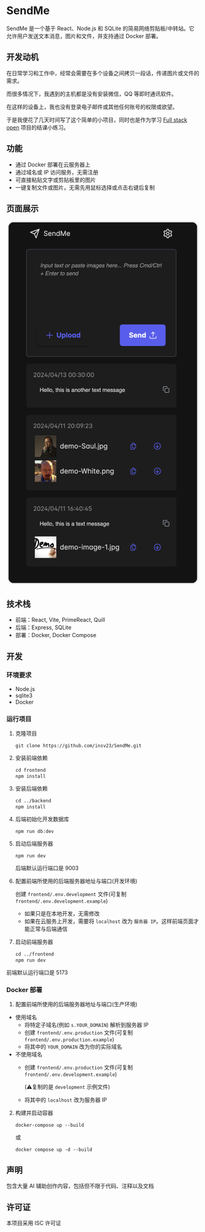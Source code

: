 # SendMe

SendMe 是一个基于 React、Node.js 和 SQLite 的简易网络剪贴板/中转站。它允许用户发送文本消息，图片和文件，并支持通过 Docker 部署。

## 开发动机
在日常学习和工作中，经常会需要在多个设备之间拷贝一段话，传递图片或文件的需求。

而很多情况下，我遇到的主机都是没有安装微信，QQ 等即时通讯软件。

在这样的设备上，我也没有登录电子邮件或其他任何账号的权限或欲望。

于是我便花了几天时间写了这个简单的小项目，同时也是作为学习 [Full stack open](https://fullstackopen.com/en/) 项目的结课小练习。

## 功能
- 通过 Docker 部署在云服务器上
- 通过域名或 IP 访问服务，无需注册
- 可直接粘贴文字或剪贴板里的图片
- 一键复制文件或图片，无需先用鼠标选择或点击右键后复制

## 页面展示
![页面展示 1](assets/1.png)

## 技术栈
- 前端：React, Vite, PrimeReact, Quill
- 后端：Express, SQLite
- 部署：Docker, Docker Compose

## 开发

### 环境要求
- Node.js
- sqlite3
- Docker

### 运行项目
1. 克隆项目
    ```shell
    git clone https://github.com/insv23/SendMe.git
    ```

2. 安装前端依赖
    ```shell
    cd frontend
    npm install
    ```

3. 安装后端依赖
    ```shell
    cd ../backend
    npm install
    ```

4. 后端初始化开发数据库
    ```shell
    npm run db:dev
    ```

5. 启动后端服务器
    ```shell
    npm run dev
    ```
    后端默认运行端口是 9003

6. 配置前端所使用的后端服务器地址与端口(开发环境)

    创建 `frontend/.env.development` 文件(可复制 `frontend/.env.development.example`)
    - 如果只是在本地开发，无需修改
    - 如果在云服务上开发，需要将 `localhost` 改为 `服务器 IP`。这样前端页面才能正常与后端通信


7. 启动前端服务器
    ```shell
    cd ../frontend
    npm run dev
    ```
前端默认运行端口是 5173

### Docker 部署
1. 配置前端所使用的后端服务器地址与端口(生产环境)

- 使用域名
  - 将特定子域名(例如 `s.YOUR_DOMAIN`) 解析到服务器 IP
  - 创建 `frontend/.env.production` 文件(可复制 `frontend/.env.production.example`)
  - 将其中的 `YOUR_DOMAIN` 改为你的实际域名
- 不使用域名
  - 创建 `frontend/.env.production` 文件(可复制 `frontend/.env.development.example`)
  
    (⚠️复制的是 `development` 示例文件)
  - 将其中的 `localhost` 改为服务器 IP

2. 构建并启动容器
    ```shell
    docker-compose up --build
    ```
    或
    ```shell
    docker compose up -d --build
    ```

## 声明
包含大量 AI 辅助创作内容，包括但不限于代码、注释以及文档

## 许可证
本项目采用 ISC 许可证